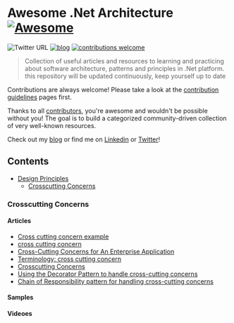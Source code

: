 # Awesome .Net Architecture [![Awesome](https://awesome.re/badge-flat2.svg)](https://awesome.re)

![Twitter URL](https://img.shields.io/badge/-@mehdi_hadeli-%231DA1F2?style=flat-square&logo=twitter&logoColor=ffffff) 
[![blog](https://img.shields.io/badge/blog-dotnetuniversity.com-brightgreen?style=flat-square)](https://dotnetuniversity.com/)
[![contributions welcome](https://img.shields.io/badge/contributions-welcome-brightgreen.svg?style=flat-square)](./contributing.md)

> Collection of useful articles and resources to learning and practicing about software architecture, patterns and principles in .Net platform. this repository will be updated continuously, keep yourself up to date 

Contributions are always welcome! Please take a look at the [contribution guidelines](https://github.com/mehdihadeli/awesome-dotnet-architecture/blob/master/contributing.md) pages first.

Thanks to all [contributors](https://github.com/mehdihadeli/awesome-dotnet-architecture/graphs/contributors), you're awesome and wouldn't be possible without you! The goal is to build a categorized community-driven collection of very well-known resources.

Check out my [blog](https://dotnetuniversity.com) or find me on [Linkedin](https://www.linkedin.com/in/mehdihadeli/) or [Twitter](https://twitter.com/mehdi_hadeli)!


## Contents
- [Design Principles](#design-principles)
  - [Crosscutting Concerns](#crosscutting-concerns)

### Crosscutting Concerns

#### Articles

* [Cross cutting concern example](https://stackoverflow.com/questions/23700540/cross-cutting-concern-example)
* [cross cutting concern](https://medium.com/anatta-design/cross-cutting-concern-aadf4f51a5c1)
* [Cross-Cutting Concerns for An Enterprise Application](https://dzone.com/articles/cross-cutting-concerns-for-an-enterprise-applicati)
* [Terminology: cross cutting concern](https://crosscuttingconcerns.com/Terminology-cross-cutting-concern)
* [Crosscutting Concerns](https://oncodedesign.com/crosscutting-concerns/)
* [Using the Decorator Pattern to handle cross-cutting concerns](https://www.davideguida.com/using-decorators-to-handle-cross-cutting-concerns/)
* [Chain of Responsibility pattern for handling cross-cutting concerns](https://arturkrajewski.silvrback.com/chain-of-responsibility-pattern-for-handling-cross-cutting-concerns)

#### Samples

#### Videoes
